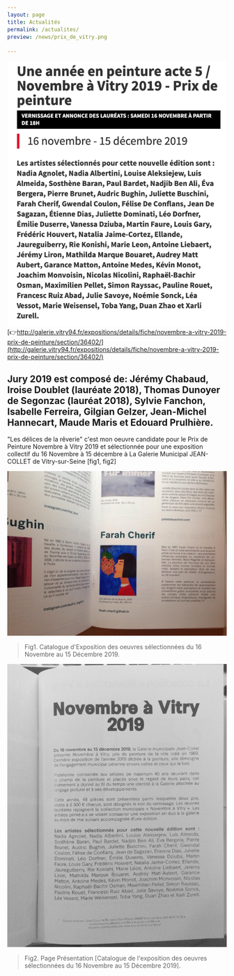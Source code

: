 ```yaml
---
layout: page
title: Actualités
permalink: /actualites/
preview: /news/prix_de_vitry.png

---
```


![Prix de peinture vitry sur seine](/news/prix_de_vitry.png)
[👉http://galerie.vitry94.fr/expositions/details/fiche/novembre-a-vitry-2019-prix-de-peinture/section/36402/](http://galerie.vitry94.fr/expositions/details/fiche/novembre-a-vitry-2019-prix-de-peinture/section/36402/)

Jury 2019 est composé de:  Jérémy Chabaud, Iroise Doublet (lauréate 2018), Thomas Dunoyer de Segonzac (lauréat 2018), Sylvie Fanchon, Isabelle Ferreira, Gilgian Gelzer, Jean-Michel Hannecart, Maude Maris et Edouard Prulhière.
---------------------------------------------
"Les délices de la rêverie" c'est mon oeuvre candidate pour le Prix de Peinture Novembre à Vitry 2019 et sélectionnée pour une exposition collectif du 16 Novembre à 15 décembre à La Galerie Municipal JEAN-COLLET de Vitry-sur-Seine [fig1, fig2]

![catalogue](/img/catalogue-vitry2019.jpg)
> Fig1. Catalogue d'Exposition des oeuvres sélectionnées du 16 Novembre au 15 Décembre 2019. 

![catalogue](/img/catalogue.jpg) 

> Fig2. Page Présentation [Catalogue de l'exposition des oeuvres sélectionnées du 16 Novembre au 15 Décembre 2019].

